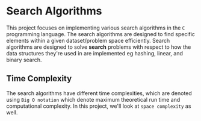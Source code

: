 # Search Algorithms

This project focuses on implementing various search algorithms in the `C` programming language. The search algorithms are designed to find specific elements within a given dataset/problem space efficiently. Search algorithms are designed to solve **search** problems with respect to how the data structures they're used in are implemented eg hashing, linear, and binary search.


## Time Complexity

The search algorithms have different time complexities, which are denoted using `Big O notation` which denote maximum theoretical run time and computational complexity. In this project, we'll look at `space complexity` as well.
